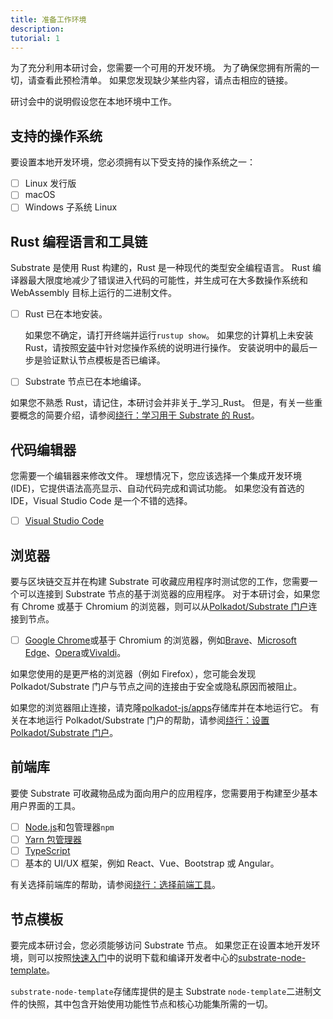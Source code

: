```yaml
---
title: 准备工作环境
description:
tutorial: 1
---
```


为了充分利用本研讨会，您需要一个可用的开发环境。
为了确保您拥有所需的一切，请查看此预检清单。
如果您发现缺少某些内容，请点击相应的链接。

研讨会中的说明假设您在本地环境中工作。

## 支持的操作系统

要设置本地开发环境，您必须拥有以下受支持的操作系统之一：

- [ ] Linux 发行版
- [ ] macOS
- [ ] Windows 子系统 Linux

## Rust 编程语言和工具链

Substrate 是使用 Rust 构建的，Rust 是一种现代的类型安全编程语言。
Rust 编译器最大限度地减少了错误进入代码的可能性，并生成可在大多数操作系统和 WebAssembly 目标上运行的二进制文件。

- [ ] Rust 已在本地安装。

  如果您不确定，请打开终端并运行`rustup show`。
  如果您的计算机上未安装 Rust，请按照[安装](/install)中针对您操作系统的说明进行操作。
  安装说明中的最后一步是验证默认节点模板是否已编译。

- [ ] Substrate 节点已在本地编译。

如果您不熟悉 Rust，请记住，本研讨会并非关于_学习_Rust。
但是，有关一些重要概念的简要介绍，请参阅[绕行：学习用于 Substrate 的 Rust](/tutorials/collectibles-workshop/detours/learn-rust/)。

## 代码编辑器

您需要一个编辑器来修改文件。
理想情况下，您应该选择一个集成开发环境 (IDE)，它提供语法高亮显示、自动代码完成和调试功能。
如果您没有首选的 IDE，Visual Studio Code 是一个不错的选择。

- [ ] [Visual Studio Code](https://code.visualstudio.com/download)

<!--其他常见的代码编辑器包括以下内容：

- [Sublime Text](https://www.sublimetext.com/)
- [Vim](https://www.vim.org/)
- [Atom](https://atom.io/)
-->

## 浏览器

要与区块链交互并在构建 Substrate 可收藏应用程序时测试您的工作，您需要一个可以连接到 Substrate 节点的基于浏览器的应用程序。
对于本研讨会，如果您有 Chrome 或基于 Chromium 的浏览器，则可以从[Polkadot/Substrate 门户](https://polkadot.js.org/apps/)连接到节点。

- [ ] [Google Chrome](https://www.google.com/chrome/)或基于 Chromium 的浏览器，例如[Brave](https://brave.com/download/)、[Microsoft Edge](https://www.microsoft.com/en-us/edge?ep=79&form=MA13KE&es=23)、[Opera](https://www.opera.com/download)或[Vivaldi](https://vivaldi.com/download/)。

如果您使用的是更严格的浏览器（例如 Firefox），您可能会发现 Polkadot/Substrate 门户与节点之间的连接由于安全或隐私原因而被阻止。

如果您的浏览器阻止连接，请克隆[polkadot-js/apps](https://github.com/polkadot-js/apps)存储库并在本地运行它。
有关在本地运行 Polkadot/Substrate 门户的帮助，请参阅[绕行：设置 Polkadot/Substrate 门户](/tutorials/collectibles-workshop/detours/set-up-app-locally/)。

## 前端库

要使 Substrate 可收藏物品成为面向用户的应用程序，您需要用于构建至少基本用户界面的工具。

- [ ] [Node.js](https://nodejs.org/en/download/)和包管理器`npm`
- [ ] [Yarn 包管理器](https://yarnpkg.com/)
- [ ] [TypeScript](https://www.typescriptlang.org/)
- [ ] 基本的 UI/UX 框架，例如 React、Vue、Bootstrap 或 Angular。

有关选择前端库的帮助，请参阅[绕行：选择前端工具](/tutorials/collectibles-workshop/detours/select-ui-tools/)。

## 节点模板

要完成本研讨会，您必须能够访问 Substrate 节点。
如果您正在设置本地开发环境，则可以按照[快速入门](/quickstart/)中的说明下载和编译开发者中心的[substrate-node-template](https://github.com/substrate-developer-hub/substrate-node-template/tags/)。

`substrate-node-template`存储库提供的是主 Substrate `node-template`二进制文件的快照，其中包含开始使用功能性节点和核心功能集所需的一切。
